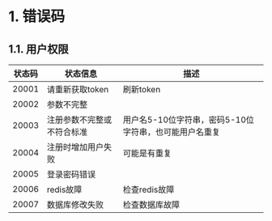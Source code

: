 # 1. 错误码
## 1.1. 用户权限
| 状态码 | 状态信息 | 描述 |
| --- | --- | --- |
| 20001 | 请重新获取token | 刷新token |
| 20002 | 参数不完整 | &nbsp; |
| 20003 | 注册参数不完整或不符合标准 | 用户名5-10位字符串，密码5-10位字符串，也可能用户名重复 |
| 20004 | 注册时增加用户失败 | 可能是有重复 |
| 20005 | 登录密码错误 | &nbsp; |
| 20006 | redis故障 | 检查redis故障 |
| 20007 | 数据库修改失败 | 检查数据库故障 |